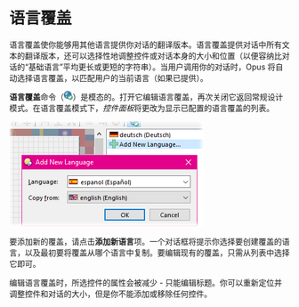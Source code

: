 # 语言覆盖

语言覆盖使你能够用其他语言提供你对话的翻译版本。语言覆盖提供对话中所有文本的翻译版本，还可以选择性地调整控件或对话本身的大小和位置（以便容纳比对话的“基础语言”平均更长或更短的字符串）。当用户调用你的对话时，Opus 将自动选择语言覆盖，以匹配用户的当前语言（如果已提供）。

**语言覆盖**命令（![](/Manual/images/media/image108.png)）是模态的。打开它编辑语言覆盖，再次关闭它返回常规设计模式。在语言覆盖模式下，*控件面板*将更改为显示已配置的语言覆盖的列表。

![](/Manual/images/media/image133.png)

要添加新的覆盖，请点击**添加新语言**项。一个对话框将提示你选择要创建覆盖的语言，以及最初要将覆盖从哪个语言中复制。要编辑现有的覆盖，只需从列表中选择它即可。

编辑语言覆盖时，所选控件的属性会被减少 - 只能编辑标题。你可以重新定位并调整控件和对话的大小，但是你不能添加或移除任何控件。